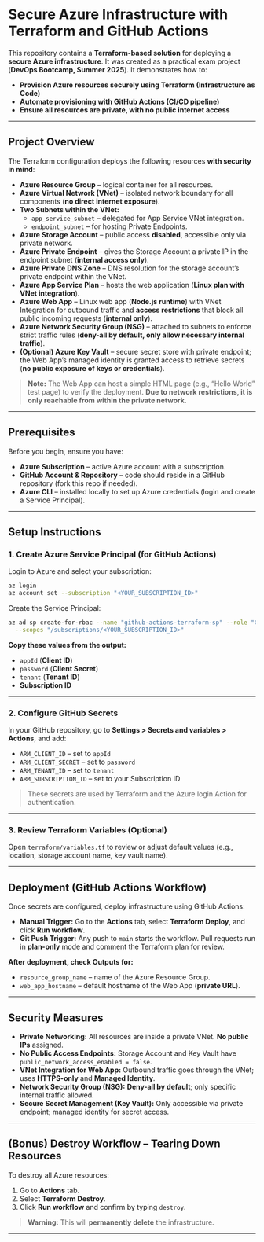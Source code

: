 # **Secure Azure Infrastructure with Terraform and GitHub Actions**

This repository contains a **Terraform-based solution** for deploying a **secure Azure infrastructure**. It was created as a practical exam project (**DevOps Bootcamp, Summer 2025**). It demonstrates how to:

- **Provision Azure resources securely using Terraform (Infrastructure as Code)**
- **Automate provisioning with GitHub Actions (CI/CD pipeline)**
- **Ensure all resources are private, with no public internet access**

---

## **Project Overview**

The Terraform configuration deploys the following resources **with security in mind**:

- **Azure Resource Group** – logical container for all resources.
- **Azure Virtual Network (VNet)** – isolated network boundary for all components (**no direct internet exposure**).
- **Two Subnets within the VNet:**
  - `app_service_subnet` – delegated for App Service VNet integration.
  - `endpoint_subnet` – for hosting Private Endpoints.
- **Azure Storage Account** – public access **disabled**, accessible only via private network.
- **Azure Private Endpoint** – gives the Storage Account a private IP in the endpoint subnet (**internal access only**).
- **Azure Private DNS Zone** – DNS resolution for the storage account’s private endpoint within the VNet.
- **Azure App Service Plan** – hosts the web application (**Linux plan with VNet integration**).
- **Azure Web App** – Linux web app (**Node.js runtime**) with VNet Integration for outbound traffic and **access restrictions** that block all public incoming requests (**internal only**).
- **Azure Network Security Group (NSG)** – attached to subnets to enforce strict traffic rules (**deny-all by default, only allow necessary internal traffic**).
- **(Optional) Azure Key Vault** – secure secret store with private endpoint; the Web App’s managed identity is granted access to retrieve secrets (**no public exposure of keys or credentials**).

> **Note:** The Web App can host a simple HTML page (e.g., “Hello World” test page) to verify the deployment. **Due to network restrictions, it is only reachable from within the private network.**

---

## **Prerequisites**

Before you begin, ensure you have:

- **Azure Subscription** – active Azure account with a subscription.
- **GitHub Account & Repository** – code should reside in a GitHub repository (fork this repo if needed).
- **Azure CLI** – installed locally to set up Azure credentials (login and create a Service Principal).

---

## **Setup Instructions**

### **1. Create Azure Service Principal (for GitHub Actions)**

Login to Azure and select your subscription:

```sh
az login
az account set --subscription "<YOUR_SUBSCRIPTION_ID>"
```

Create the Service Principal:

```sh
az ad sp create-for-rbac --name "github-actions-terraform-sp" --role "Contributor" \
  --scopes "/subscriptions/<YOUR_SUBSCRIPTION_ID>"
```

**Copy these values from the output:**

- `appId` (**Client ID**)
- `password` (**Client Secret**)
- `tenant` (**Tenant ID**)
- **Subscription ID**

---

### **2. Configure GitHub Secrets**

In your GitHub repository, go to **Settings > Secrets and variables > Actions**, and add:

- `ARM_CLIENT_ID` – set to `appId`
- `ARM_CLIENT_SECRET` – set to `password`
- `ARM_TENANT_ID` – set to `tenant`
- `ARM_SUBSCRIPTION_ID` – set to your Subscription ID

> These secrets are used by Terraform and the Azure login Action for authentication.

---

### **3. Review Terraform Variables (Optional)**

Open `terraform/variables.tf` to review or adjust default values (e.g., location, storage account name, key vault name).

---

## **Deployment (GitHub Actions Workflow)**

Once secrets are configured, deploy infrastructure using GitHub Actions:

- **Manual Trigger:** Go to the **Actions** tab, select **Terraform Deploy**, and click **Run workflow**.
- **Git Push Trigger:** Any push to `main` starts the workflow. Pull requests run in **plan-only** mode and comment the Terraform plan for review.

**After deployment, check Outputs for:**

- `resource_group_name` – name of the Azure Resource Group.
- `web_app_hostname` – default hostname of the Web App (**private URL**).

---

## **Security Measures**

- **Private Networking:** All resources are inside a private VNet. **No public IPs** assigned.
- **No Public Access Endpoints:** Storage Account and Key Vault have `public_network_access_enabled = false`.
- **VNet Integration for Web App:** Outbound traffic goes through the VNet; uses **HTTPS-only** and **Managed Identity**.
- **Network Security Group (NSG):** **Deny-all by default**; only specific internal traffic allowed.
- **Secure Secret Management (Key Vault):** Only accessible via private endpoint; managed identity for secret access.

---

## **(Bonus) Destroy Workflow – Tearing Down Resources**

To destroy all Azure resources:

1. Go to **Actions** tab.
2. Select **Terraform Destroy**.
3. Click **Run workflow** and confirm by typing `destroy`.

> **Warning:** This will **permanently delete** the infrastructure.

---

